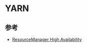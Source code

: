 # YARN

## 参考

* [ResourceManager High Availability](http://hadoop.apache.org/docs/stable/hadoop-yarn/hadoop-yarn-site/ResourceManagerHA.html)
